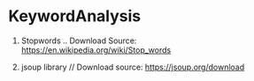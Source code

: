 # KeywordAnalysis

1. Stopwords ..
Download Source: https://en.wikipedia.org/wiki/Stop_words

2. jsoup library //
Download source: https://jsoup.org/download
